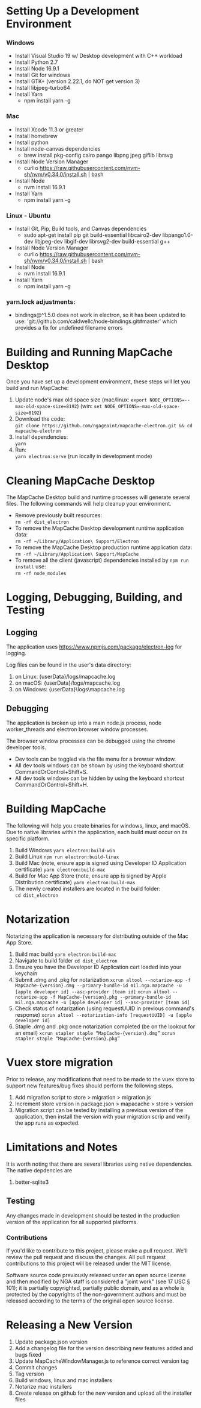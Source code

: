 # Setting Up a Development Environment

### Windows
* Install Visual Studio 19 w/ Desktop development with C++ workload
* Install Python 2.7
* Install Node 16.9.1
* Install Git for windows
* Install GTK+ (version 2.22.1, do NOT get version 3)
* Install libjpeg-turbo64
* Install Yarn
  * npm install yarn -g

### Mac
* Install Xcode 11.3 or greater
* Install homebrew
* Install python
* Install node-canvas dependencies
  * brew install pkg-config cairo pango libpng jpeg giflib librsvg
* Install Node Version Manager
  * curl o https://raw.githubusercontent.com/nvm-sh/nvm/v0.34.0/install.sh | bash
* Install Node
  * nvm install 16.9.1
* Install Yarn
  * npm install yarn -g

### Linux - Ubuntu
* Install Git, Pip, Build tools, and Canvas dependencies 
  * sudo apt-get install pip git build-essential libcairo2-dev libpango1.0-dev libjpeg-dev libgif-dev librsvg2-dev build-essential g++
* Install Node Version Manager
  * curl o https://raw.githubusercontent.com/nvm-sh/nvm/v0.34.0/install.sh | bash
* Install Node
  * nvm install 16.9.1
* Install Yarn
  * npm install yarn -g
  
### yarn.lock adjustments:
* bindings@^1.5.0 does not work in electron, so it has been updated to use: 'git://github.com/caldwellc/node-bindings.git#master' which provides a fix for undefined filename errors

# Building and Running MapCache Desktop
Once you have set up a development environment, these steps will let you build and run MapCache:
1. Update node's max old space size
   (mac/linux: `export NODE_OPTIONS=--max-old-space-size=8192`)
   (win: `set NODE_OPTIONS=-max-old-space-size=8192`)
2. Download the code:  
`git clone https://github.com/ngageoint/mapcache-electron.git && cd mapcache-electron`
3. Install dependencies:  
`yarn`
4. Run:  
`yarn electron:serve` (run locally in development mode)

# Cleaning MapCache Desktop
The MapCache Desktop build and runtime processes will generate several files. The following commands will help cleanup your environment.
* Remove previously built resources:  
`rm -rf dist_electron`
* To remove the MapCache Desktop development runtime application data:  
`rm -rf ~/Library/Application\ Support/Electron`
* To remove the MapCache Desktop production runtime application data:  
`rm -rf ~/Library/Application\ Support/MapCache`
* To remove all the client (javascript) dependencies installed by `npm run install` use:  
`rm -rf node_modules`

# Logging, Debugging, Building, and Testing

## Logging
The application uses https://www.npmjs.com/package/electron-log for logging.

Log files can be found in the user's data directory:
1. on Linux: {userData}/logs/mapcache.log
2. on macOS: {userData}/logs/mapcache.log
3. on Windows: {userData}\logs\mapcache.log

## Debugging
The application is broken up into a main node.js process, node worker_threads and electron browser window processes. 

The browser window processes can be debugged using the chrome developer tools. 
* Dev tools can be toggled via the file menu for a browser window.
* All dev tools windows can be shown by using the keyboard shortcut CommandOrControl+Shift+S.
* All dev tools windows can be hidden by using the keyboard shortcut CommandOrControl+Shift+H.

# Building MapCache
The following will help you create binaries for windows, linux, and macOS. Due to native libraries within the application, each build must occur on its specific platform.  

1. Build Windows
`yarn electron:build-win`
2. Build Linux
`npm run electron:build-linux`
3. Build Mac (note, ensure app is signed using Developer ID Application certificate)
`yarn electron:build-mac`
4. Build for Mac App Store (note, ensure app is signed by Apple Distribution certificate)
`yarn electron:build-mas`
5. The newly created installers are located in the build folder:  
`cd dist_electron`
   

# Notarization
Notarizing the application is necessary for distributing outside of the Mac App Store.
1. Build mac build
`yarn electron:build-mac`
2. Navigate to build folder
`cd dist_electron`
3. Ensure you have the Developer ID Application cert loaded into your keychain
4. Submit .dmg and .pkg for notarization
`xcrun altool --notarize-app -f MapCache-{version}.dmg --primary-bundle-id mil.nga.mapcache -u [apple developer id] --asc-provider [team id]`
`xcrun altool --notarize-app -f MapCache-{version}.pkg --primary-bundle-id mil.nga.mapcache -u [apple developer id] --asc-provider [team id]`
5. Check status of notarization (using requestUUID in previous command's response)
`xcrun altool --notarization-info [requestUUID] -u [apple developer id]`
6. Staple .dmg and .pkg once notarization completed (be on the lookout for an email)
`xcrun stapler staple “MapCache-{version}.dmg”`
`xcrun stapler staple “MapCache-{version}.pkg”`

# Vuex store migration
Prior to release, any modifications that need to be made to the vuex store to support new features/bug fixes should perform the following steps.
1. Add migration script to store > migration > migration.js
2. Increment store version in package.json > mapacache > store > version
3. Migration script can be tested by installing a previous version of the application, then install the version with your migration scrip and verify the app runs as expected.

# Limitations and Notes
It is worth noting that there are several libraries using native dependencies. The native depdencies are
1. better-sqlite3

## Testing
Any changes made in development should be tested in the production version of the application for all supported platforms.

### Contributions
If you'd like to contribute to this project, please make a pull request. We'll review the pull request and discuss the changes. All pull request contributions to this project will be released under the MIT license.

Software source code previously released under an open source license and then modified by NGA staff is considered a "joint work" (see 17 USC § 101); it is partially copyrighted, partially public domain, and as a whole is protected by the copyrights of the non-government authors and must be released according to the terms of the original open source license.

# Releasing a New Version
1. Update package.json version
2. Add a changelog file for the version describing new features added and bugs fixed
3. Update MapCacheWindowManager.js to reference correct version tag
4. Commit changes
5. Tag version
6. Build windows, linux and mac installers
7. Notarize mac installers
8. Create release on github for the new version and upload all the installer files
